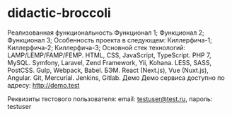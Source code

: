 # didactic-broccoli
Реализованная функциональность
Функционал 1;
Функционал 2;
Функционал 3;
Особенность проекта в следующем:
Киллерфича-1;
Киллерфича-2;
Киллерфича-3;
Основной стек технологий:
LAMP/LEMP/FAMP/FEMP.
HTML, CSS, JavaScript, TypeScript.
PHP 7, MySQL.
Symfony, Laravel, Zend Framework, Yii, Kohana.
LESS, SASS, PostCSS.
Gulp, Webpack, Babel.
БЭМ.
React (Next.js), Vue (Nuxt.js), Angular.
Git, Mercurial.
Jenkins, Gitlab.
Демо
Демо сервиса доступно по адресу: http://demo.test

Реквизиты тестового пользователя: email: testuser@test.ru, пароль: testuser
